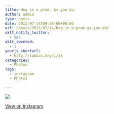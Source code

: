 ```yaml
---
title: Hog in a pram. As you do.
author: admin
type: posts
date: 2012-07-14T09:40:06+00:00
url: /posts/2012/07/14/hog-in-a-pram-as-you-do/
aktt_notify_twitter:
  - yes
aktt_tweeted:
  - 1
yourls_shorturl:
  - http://lobban.org/i/ix
categories:
  - Photos
tags:
  - instagram
  - Photos

---
```

![][1]

[View on Instagram][2]

 [1]: http://lobban.org/wp-content/uploads/HLIC/0f8c83c7fb8ab94fc4a33e6a690391c6.jpg
 [2]: http://instagr.am/p/NDnuV1Klko/